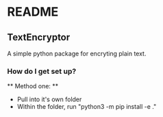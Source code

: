 # README #
## TextEncryptor ##
A simple python package for encryting plain text. 


### How do I get set up? ###

** Method one:  **
* Pull into it's own folder
* Within the folder, run "python3 -m pip install -e ."

